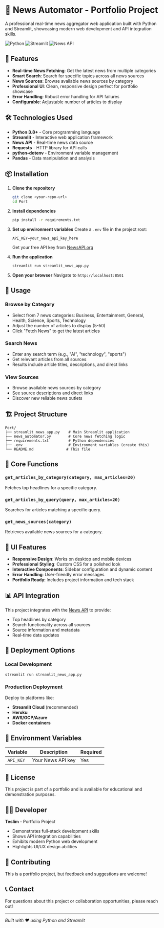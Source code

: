 # 📰 News Automator - Portfolio Project

A professional real-time news aggregator web application built with Python and Streamlit, showcasing modern web development and API integration skills.

![Python](https://img.shields.io/badge/Python-3.8+-blue.svg)
![Streamlit](https://img.shields.io/badge/Streamlit-1.28+-red.svg)
![News API](https://img.shields.io/badge/News%20API-Integrated-green.svg)

## 🚀 Features

- **Real-time News Fetching**: Get the latest news from multiple categories
- **Smart Search**: Search for specific topics across all news sources
- **News Sources**: Browse available news sources by category
- **Professional UI**: Clean, responsive design perfect for portfolio showcase
- **Error Handling**: Robust error handling for API failures
- **Configurable**: Adjustable number of articles to display

## 🛠️ Technologies Used

- **Python 3.8+** - Core programming language
- **Streamlit** - Interactive web application framework
- **News API** - Real-time news data source
- **Requests** - HTTP library for API calls
- **python-dotenv** - Environment variable management
- **Pandas** - Data manipulation and analysis

## 📦 Installation

1. **Clone the repository**
   ```bash
   git clone <your-repo-url>
   cd Port
   ```

2. **Install dependencies**
   ```bash
   pip install -r requirements.txt
   ```

3. **Set up environment variables**
   Create a `.env` file in the project root:
   ```env
   API_KEY=your_news_api_key_here
   ```
   
   Get your free API key from [NewsAPI.org](https://newsapi.org/register)

4. **Run the application**
   ```bash
   streamlit run streamlit_news_app.py
   ```

5. **Open your browser**
   Navigate to `http://localhost:8501`

## 🎯 Usage

### Browse by Category
- Select from 7 news categories: Business, Entertainment, General, Health, Science, Sports, Technology
- Adjust the number of articles to display (5-50)
- Click "Fetch News" to get the latest articles

### Search News
- Enter any search term (e.g., "AI", "technology", "sports")
- Get relevant articles from all sources
- Results include article titles, descriptions, and direct links

### View Sources
- Browse available news sources by category
- See source descriptions and direct links
- Discover new reliable news outlets

## 🏗️ Project Structure

```
Port/
├── streamlit_news_app.py    # Main Streamlit application
├── news_automator.py        # Core news fetching logic
├── requirements.txt         # Python dependencies
├── .env                     # Environment variables (create this)
└── README.md               # This file
```

## 🔧 Core Functions

### `get_articles_by_category(category, max_articles=20)`
Fetches top headlines for a specific category.

### `get_articles_by_query(query, max_articles=20)`
Searches for articles matching a specific query.

### `get_news_sources(category)`
Retrieves available news sources for a category.

## 🎨 UI Features

- **Responsive Design**: Works on desktop and mobile devices
- **Professional Styling**: Custom CSS for a polished look
- **Interactive Components**: Sidebar configuration and dynamic content
- **Error Handling**: User-friendly error messages
- **Portfolio Ready**: Includes project information and tech stack

## 📊 API Integration

This project integrates with the [News API](https://newsapi.org/) to provide:
- Top headlines by category
- Search functionality across all sources
- Source information and metadata
- Real-time data updates

## 🚀 Deployment Options

### Local Development
```bash
streamlit run streamlit_news_app.py
```

### Production Deployment
Deploy to platforms like:
- **Streamlit Cloud** (recommended)
- **Heroku**
- **AWS/GCP/Azure**
- **Docker containers**

## 🔐 Environment Variables

| Variable | Description | Required |
|----------|-------------|----------|
| `API_KEY` | Your News API key | Yes |

## 📝 License

This project is part of a portfolio and is available for educational and demonstration purposes.

## 👨‍💻 Developer

**Teslim** - Portfolio Project

- Demonstrates full-stack development skills
- Shows API integration capabilities
- Exhibits modern Python web development
- Highlights UI/UX design abilities

## 🤝 Contributing

This is a portfolio project, but feedback and suggestions are welcome!

## 📞 Contact

For questions about this project or collaboration opportunities, please reach out!

---

*Built with ❤️ using Python and Streamlit*